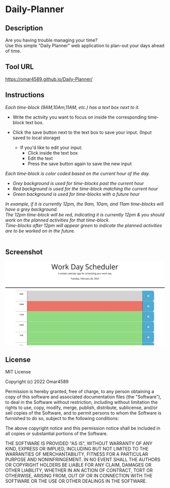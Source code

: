 # Daily-Planner

## Description

Are you having trouble managing your time?<br>
Use this simple "Daily Planner" web application to plan-out your days ahead of time.

## Tool URL

https://omar4589.github.io/Daily-Planner/

## Instructions

_Each time-block (9AM,10Am,11AM, etc.) has a text box next to it._

- Write the activity you want to focus on inside the corresponding time-block text box.

- Click the save button next to the text box to save your input. (Input saved to local storage)
  - If you'd like to edit your input:
    - Click inside the text box
    - Edit the text
    - Press the save button again to save the new input

_Each time-block is color coded based on the current hour of the day._<br>

- _Grey background is used for time-blocks past the current hour_<br>
- _Red background is used for the time-block matching the current hour_<br>
- _Green background is used for time-blocks with a future hour_<br>

_In example, if it is currently 12pm, the 9am, 10am, and 11am time-blocks will have a grey background._<br>
_The 12pm time-block will be red, indicating it is currently 12pm & you should work on the planned activities for that time-block._<br>
_Time-blocks after 12pm will appear green to indicate the planned activities are to be worked on in the future._<br>
<br>

## Screenshot

<img src="./Assets/DailyPlannerScreenshot.png">  
    
## License
   
MIT License

Copyright (c) 2022 Omar4589

Permission is hereby granted, free of charge, to any person obtaining a copy
of this software and associated documentation files (the "Software"), to deal
in the Software without restriction, including without limitation the rights
to use, copy, modify, merge, publish, distribute, sublicense, and/or sell
copies of the Software, and to permit persons to whom the Software is
furnished to do so, subject to the following conditions:

The above copyright notice and this permission notice shall be included in all
copies or substantial portions of the Software.

THE SOFTWARE IS PROVIDED "AS IS", WITHOUT WARRANTY OF ANY KIND, EXPRESS OR
IMPLIED, INCLUDING BUT NOT LIMITED TO THE WARRANTIES OF MERCHANTABILITY,
FITNESS FOR A PARTICULAR PURPOSE AND NONINFRINGEMENT. IN NO EVENT SHALL THE
AUTHORS OR COPYRIGHT HOLDERS BE LIABLE FOR ANY CLAIM, DAMAGES OR OTHER
LIABILITY, WHETHER IN AN ACTION OF CONTRACT, TORT OR OTHERWISE, ARISING FROM,
OUT OF OR IN CONNECTION WITH THE SOFTWARE OR THE USE OR OTHER DEALINGS IN THE
SOFTWARE.
